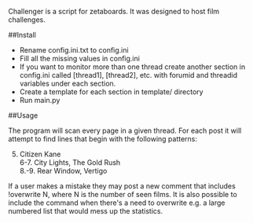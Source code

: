 Challenger is a script for zetaboards. It was designed to host film challenges.

##Install

- Rename config.ini.txt to config.ini
- Fill all the missing values in config.ini
- If you want to monitor more than one thread create another section
in config.ini called [thread1], [thread2], etc. with forumid and threadid 
variables under each section.
- Create a template for each section in template/ directory
- Run main.py

##Usage

The program will scan every page in a given thread. For each post it will 
attempt to find lines that begin with the following patterns:

5. Citizen Kane<br>
6-7. City Lights, The Gold Rush<br>
8.-9. Rear Window, Vertigo

If a user makes a mistake they may post a new comment that includes 
!overwrite N, where N is the number of seen films. It is also possible
to include the command when there's a need to overwrite 
e.g. a large numbered list that would mess up the statistics.
